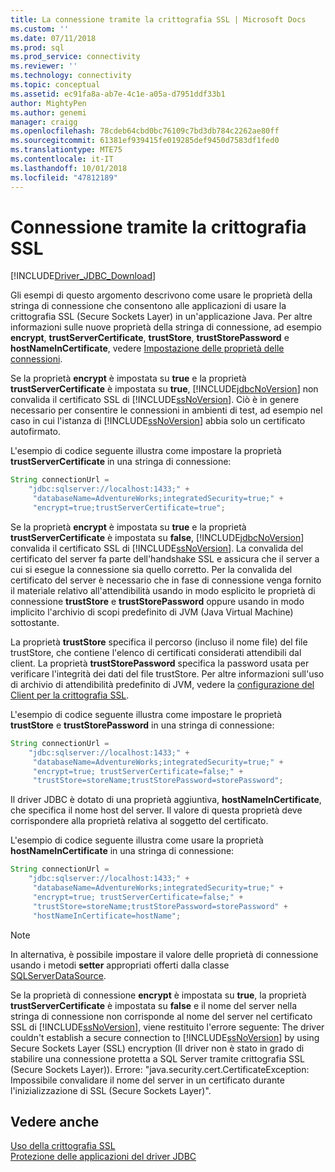 ```yaml
---
title: La connessione tramite la crittografia SSL | Microsoft Docs
ms.custom: ''
ms.date: 07/11/2018
ms.prod: sql
ms.prod_service: connectivity
ms.reviewer: ''
ms.technology: connectivity
ms.topic: conceptual
ms.assetid: ec91fa8a-ab7e-4c1e-a05a-d7951ddf33b1
author: MightyPen
ms.author: genemi
manager: craigg
ms.openlocfilehash: 78cdeb64cbd0bc76109c7bd3db784c2262ae80ff
ms.sourcegitcommit: 61381ef939415fe019285def9450d7583df1fed0
ms.translationtype: MTE75
ms.contentlocale: it-IT
ms.lasthandoff: 10/01/2018
ms.locfileid: "47812189"
---
```

# <a name="connecting-with-ssl-encryption"></a>Connessione tramite la crittografia SSL
[!INCLUDE[Driver_JDBC_Download](../../includes/driver_jdbc_download.md)]

  Gli esempi di questo argomento descrivono come usare le proprietà della stringa di connessione che consentono alle applicazioni di usare la crittografia SSL (Secure Sockets Layer) in un'applicazione Java. Per altre informazioni sulle nuove proprietà della stringa di connessione, ad esempio **encrypt**, **trustServerCertificate**, **trustStore**, **trustStorePassword** e **hostNameInCertificate**, vedere [Impostazione delle proprietà delle connessioni](../../connect/jdbc/setting-the-connection-properties.md).  
  
 Se la proprietà **encrypt** è impostata su **true** e la proprietà **trustServerCertificate** è impostata su **true**, [!INCLUDE[jdbcNoVersion](../../includes/jdbcnoversion_md.md)] non convalida il certificato SSL di [!INCLUDE[ssNoVersion](../../includes/ssnoversion-md.md)]. Ciò è in genere necessario per consentire le connessioni in ambienti di test, ad esempio nel caso in cui l'istanza di [!INCLUDE[ssNoVersion](../../includes/ssnoversion-md.md)] abbia solo un certificato autofirmato.  
  
 L'esempio di codice seguente illustra come impostare la proprietà **trustServerCertificate** in una stringa di connessione:  
  
```java
String connectionUrl =   
    "jdbc:sqlserver://localhost:1433;" +  
     "databaseName=AdventureWorks;integratedSecurity=true;" +  
     "encrypt=true;trustServerCertificate=true";  
```  
  
 Se la proprietà **encrypt** è impostata su **true** e la proprietà **trustServerCertificate** è impostata su **false**, [!INCLUDE[jdbcNoVersion](../../includes/jdbcnoversion_md.md)] convalida il certificato SSL di [!INCLUDE[ssNoVersion](../../includes/ssnoversion-md.md)]. La convalida del certificato del server fa parte dell'handshake SSL e assicura che il server a cui si esegue la connessione sia quello corretto. Per la convalida del certificato del server è necessario che in fase di connessione venga fornito il materiale relativo all'attendibilità usando in modo esplicito le proprietà di connessione **trustStore** e **trustStorePassword** oppure usando in modo implicito l'archivio di scopi predefinito di JVM (Java Virtual Machine) sottostante.  
  
 La proprietà **trustStore** specifica il percorso (incluso il nome file) del file trustStore, che contiene l'elenco di certificati considerati attendibili dal client. La proprietà **trustStorePassword** specifica la password usata per verificare l'integrità dei dati del file trustStore. Per altre informazioni sull'uso di archivio di attendibilità predefinito di JVM, vedere la [configurazione del Client per la crittografia SSL](../../connect/jdbc/configuring-the-client-for-ssl-encryption.md).  
  
 L'esempio di codice seguente illustra come impostare le proprietà **trustStore** e **trustStorePassword** in una stringa di connessione:  
  
```java
String connectionUrl =   
    "jdbc:sqlserver://localhost:1433;" +  
     "databaseName=AdventureWorks;integratedSecurity=true;" +  
     "encrypt=true; trustServerCertificate=false;" +  
     "trustStore=storeName;trustStorePassword=storePassword";  
```  
  
 Il driver JDBC è dotato di una proprietà aggiuntiva, **hostNameInCertificate**, che specifica il nome host del server. Il valore di questa proprietà deve corrispondere alla proprietà relativa al soggetto del certificato.  
  
 L'esempio di codice seguente illustra come usare la proprietà **hostNameInCertificate** in una stringa di connessione:  
  
```java
String connectionUrl =   
    "jdbc:sqlserver://localhost:1433;" +  
     "databaseName=AdventureWorks;integratedSecurity=true;" +  
     "encrypt=true; trustServerCertificate=false;" +  
     "trustStore=storeName;trustStorePassword=storePassword" +  
     "hostNameInCertificate=hostName";  
```  
  
> [!NOTE]  
>  In alternativa, è possibile impostare il valore delle proprietà di connessione usando i metodi **setter** appropriati offerti dalla classe [SQLServerDataSource](../../connect/jdbc/reference/sqlserverdatasource-class.md).  
  
 Se la proprietà di connessione **encrypt** è impostata su **true**, la proprietà **trustServerCertificate** è impostata su **false** e il nome del server nella stringa di connessione non corrisponde al nome del server nel certificato SSL di [!INCLUDE[ssNoVersion](../../includes/ssnoversion-md.md)], viene restituito l'errore seguente: The driver couldn't establish a secure connection to [!INCLUDE[ssNoVersion](../../includes/ssnoversion-md.md)] by using Secure Sockets Layer (SSL) encryption (Il driver non è stato in grado di stabilire una connessione protetta a SQL Server tramite crittografia SSL (Secure Sockets Layer)). Errore: "java.security.cert.CertificateException: Impossibile convalidare il nome del server in un certificato durante l'inizializzazione di SSL (Secure Sockets Layer)".  
  
## <a name="see-also"></a>Vedere anche  
 [Uso della crittografia SSL](../../connect/jdbc/using-ssl-encryption.md)   
 [Protezione delle applicazioni del driver JDBC](../../connect/jdbc/securing-jdbc-driver-applications.md)  
  
  
